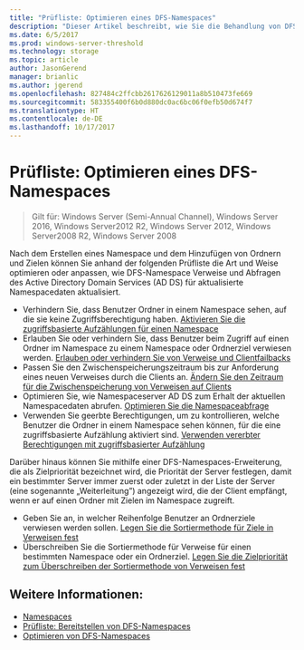 ```yaml
---
title: "Prüfliste: Optimieren eines DFS-Namespaces"
description: "Dieser Artikel beschreibt, wie Sie die Behandlung von DFS-Namespaces für Verweise und Abfragen von AD DS für aktualisierte Namespacedaten optimieren"
ms.date: 6/5/2017
ms.prod: windows-server-threshold
ms.technology: storage
ms.topic: article
author: JasonGerend
manager: brianlic
ms.author: jgerend
ms.openlocfilehash: 827484c2ffcbb2617626129011a8b510473fe669
ms.sourcegitcommit: 583355400f6b0d880dc0ac6bc06f0efb50d674f7
ms.translationtype: HT
ms.contentlocale: de-DE
ms.lasthandoff: 10/17/2017
---
```

# <a name="checklist-tune-a-dfs-namespace"></a>Prüfliste: Optimieren eines DFS-Namespaces

> Gilt für: Windows Server (Semi-Annual Channel), Windows Server 2016, Windows Server2012 R2, Windows Server 2012, Windows Server2008 R2, Windows Server 2008

Nach dem Erstellen eines Namespace und dem Hinzufügen von Ordnern und Zielen können Sie anhand der folgenden Prüfliste die Art und Weise optimieren oder anpassen, wie DFS-Namespace Verweise und Abfragen des Active Directory Domain Services (AD DS) für aktualisierte Namespacedaten aktualisiert.

-   Verhindern Sie, dass Benutzer Ordner in einem Namespace sehen, auf die sie keine Zugriffsberechtigung haben. [Aktivieren Sie die zugriffsbasierte Aufzählungen für einen Namespace](enable-access-based-enumeration-on-a-namespace.md) 
-   Erlauben Sie oder verhindern Sie, dass Benutzer beim Zugriff auf einen Ordner im Namespace zu einem Namespace oder Ordnerziel verwiesen werden. [Erlauben oder verhindern Sie von Verweise und Clientfailbacks](enable-or-disable-referrals-and-client-failback.md) 
-   Passen Sie den Zwischenspeicherungszeitraum bis zur Anforderung eines neuen Verweises durch die Clients an. [Ändern Sie den Zeitraum für die Zwischenspeicherung von Verweisen auf Clients](change-the-amount-of-time-that-clients-cache-referrals.md)
-   Optimieren Sie, wie Namespaceserver AD DS zum Erhalt der aktuellen Namespacedaten abrufen. [Optimieren Sie die Namespaceabfrage](optimize-namespace-polling.md)
-   Verwenden Sie geerbte Berechtigungen, um zu kontrollieren, welche Benutzer die Ordner in einem Namespace sehen können, für die eine zugriffsbasierte Aufzählung aktiviert sind. [Verwenden vererbter Berechtigungen mit zugriffsbasierter Aufzählung](using-inherited-permissions-with-access-based-enumeration.md)

Darüber hinaus können Sie mithilfe einer DFS-Namespaces-Erweiterung, die als Zielpriorität bezeichnet wird, die Priorität der Server festlegen, damit ein bestimmter Server immer zuerst oder zuletzt in der Liste der Server (eine sogenannte „Weiterleitung”) angezeigt wird, die der Client empfängt, wenn er auf einen Ordner mit Zielen im Namespace zugreift.

-   Geben Sie an, in welcher Reihenfolge Benutzer an Ordnerziele verwiesen werden sollen. [Legen Sie die Sortiermethode für Ziele in Verweisen fest](set-the-ordering-method-for-targets-in-referrals.md)
-   Überschreiben Sie die Sortiermethode für Verweise für einen bestimmten Namespace oder ein Ordnerziel. [Legen Sie die Zielpriorität zum Überschreiben der Sortiermethode von Verweisen fest](set-target-priority-to-override-referral-ordering.md)

## <a name="see-also"></a>Weitere Informationen:

-   [Namespaces](https://technet.microsoft.com/library/cc771914(v=ws.11).aspx)
-   [Prüfliste: Bereitstellen von DFS-Namespaces](checklist-deploy-dfs-namespaces.md)
-   [Optimieren von DFS-Namespaces](tuning-dfs-namespaces.md)


